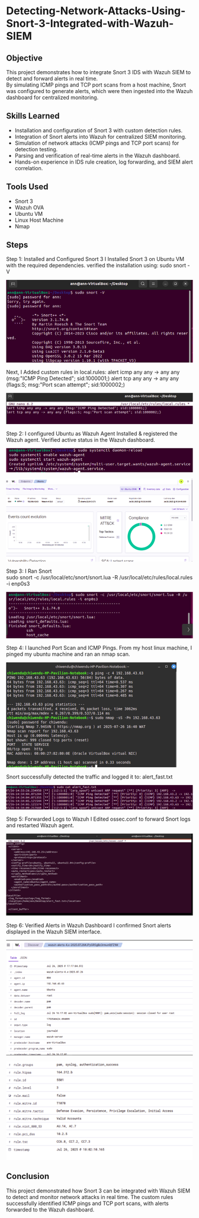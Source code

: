 # Detecting-Network-Attacks-Using-Snort-3-Integrated-with-Wazuh-SIEM

## Objective
This project demonstrates how to integrate Snort 3 IDS with Wazuh SIEM to detect and forward alerts in real time.  
By simulating ICMP pings and TCP port scans from a host machine, Snort was configured to generate alerts, which were then ingested into the Wazuh dashboard for centralized monitoring.

## Skills Learned
- Installation and configuration of Snort 3 with custom detection rules.
- Integration of Snort alerts into Wazuh for centralized SIEM monitoring.
- Simulation of network attacks (ICMP pings and TCP port scans) for detection testing.
- Parsing and verification of real-time alerts in the Wazuh dashboard.
- Hands-on experience in IDS rule creation, log forwarding, and SIEM alert correlation.

## Tools Used
- Snort 3
- Wazuh OVA
- Ubuntu VM
- Linux Host Machine
- Nmap

## Steps
Step 1: Installed and Configured Snort 3
I Installed Snort 3 on Ubuntu VM with the required dependencies. verified the installation using: sudo snort -V

  ![Create User](image1.png)

Next, I Added custom rules in local.rules:
alert icmp any any -> any any (msg:"ICMP Ping Detected"; sid:1000001;)
alert tcp any any -> any any (flags:S; msg:"Port scan attempt"; sid:1000002;)

  ![Create User](image2.png)

Step 2: I configured Ubuntu as Wazuh Agent
Installed & registered the Wazuh agent.
Verified active status in the Wazuh dashboard.

  ![Create User](image3.png)

  ![Create User](image4.png)

Step 3: I Ran Snort  
    sudo snort -c /usr/local/etc/snort/snort.lua -R /usr/local/etc/rules/local.rules -i enp0s3

  ![Create User](image5.png)

Step 4: I launched Port Scan and ICMP Pings. From my host linux machine, I pinged my ubuntu machine and ran an nmap scan. 

  ![Create User](image6.png)

Snort successfully detected the traffic and logged it to: alert_fast.txt

  ![Create User](image7.png)

Step 5: Forwarded Logs to Wazuh
I Edited ossec.conf to forward Snort logs and restarted Wazuh agent.

   ![Create User](image8.png)

Step 6: Verified Alerts in Wazuh Dashboard
I confirmed Snort alerts displayed in the Wazuh SIEM interface.

  ![Create User](image9.png)
    
  ![Create User](image10.png)

## Conclusion
This project demonstrated how Snort 3 can be integrated with Wazuh SIEM to detect and monitor network attacks in real time. The custom rules successfully identified ICMP pings and TCP port scans, with alerts forwarded to the Wazuh dashboard.

